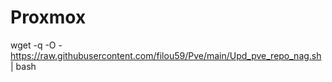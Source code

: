 # Proxmox

wget -q -O - https://raw.githubusercontent.com/filou59/Pve/main/Upd_pve_repo_nag.sh | bash
